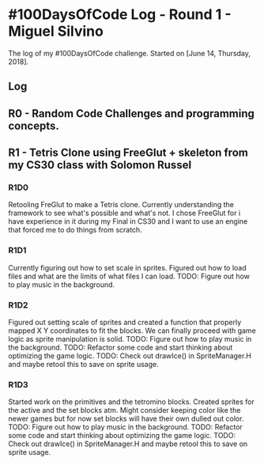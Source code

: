 # #100DaysOfCode Log - Round 1 - Miguel Silvino

The log of my #100DaysOfCode challenge. Started on [June 14, Thursday, 2018].

## Log
## R0 - Random Code Challenges and programming concepts.
## R1 - Tetris Clone using FreeGlut + skeleton from my CS30 class with Solomon Russel
### R1D0 
Retooling FreGlut to make a Tetris clone. Currently understanding the framework to see what's possible and what's not.
I chose FreeGlut for i have experience in it during my Final in CS30 and I want to use an engine that forced me to do things from scratch.

### R1D1
Currently figuring out how to set scale in sprites. Figured out how to load files and what are the limits of what files I can load.
TODO: Figure out how to play music in the background.

### R1D2
Figured out setting scale of sprites and created a function that properly mapped X Y coordinates to fit the blocks. We can finally proceed with game logic as 
sprite manipulation is solid.
TODO: Figure out how to play music in the background.
TODO: Refactor some code and start thinking about optimizing the game logic.
TODO: Check out drawIce() in SpriteManager.H and maybe retool this to save on sprite usage.

### R1D3
Started work on the primitives and the tetromino blocks.
Created sprites for the active and the set blocks atm.
Might consider keeping color like the newer games but for now set blocks will have their own dulled out color.
TODO: Figure out how to play music in the background.
TODO: Refactor some code and start thinking about optimizing the game logic.
TODO: Check out drawIce() in SpriteManager.H and maybe retool this to save on sprite usage.


